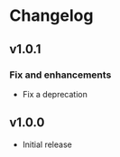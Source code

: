# Changelog

## v1.0.1

### Fix and enhancements

- Fix a deprecation

## v1.0.0

- Initial release
